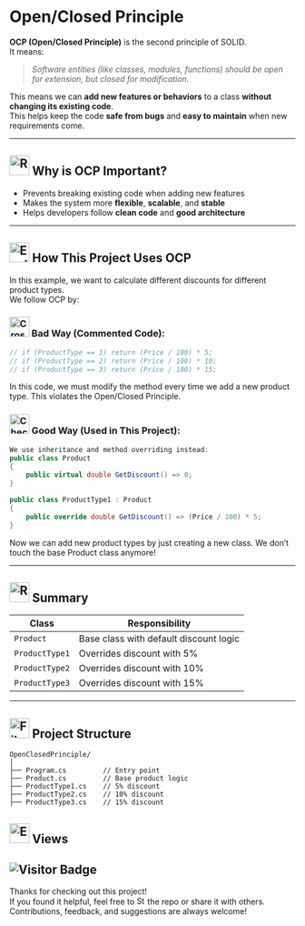 # Open/Closed Principle

<!--## 📘 What is OCP? -->

**OCP (Open/Closed Principle)** is the second principle of SOLID.  
It means:
> *Software entities (like classes, modules, functions) should be open for extension, but closed for modification.*

This means we can **add new features or behaviors** to a class **without changing its existing code**.  
This helps keep the code **safe from bugs** and **easy to maintain** when new requirements come.

---

## <a href="https://www.linkedin.com/in/soheilsadeghii/"><img src="https://raw.githubusercontent.com/Tarikul-Islam-Anik/Telegram-Animated-Emojis/main/Travel%20and%20Places/Rocket.webp" alt="Rocket" width="35" height="35" /></a> Why is OCP Important?

- Prevents breaking existing code when adding new features
- Makes the system more **flexible**, **scalable**, and **stable**
- Helps developers follow **clean code** and **good architecture**

---

## <a href="https://www.linkedin.com/in/soheilsadeghii/"><img src="https://raw.githubusercontent.com/Tarikul-Islam-Anik/Telegram-Animated-Emojis/main/Symbols/Exclamation%20Question%20Mark.webp" alt="Exclamation Question Mark" width="35" height="35" /></a> How This Project Uses OCP

In this example, we want to calculate different discounts for different product types.  
We follow OCP by:

### <a href="https://www.linkedin.com/in/soheilsadeghii/"><img src="https://raw.githubusercontent.com/Tarikul-Islam-Anik/Telegram-Animated-Emojis/main/Symbols/Cross%20Mark.webp" alt="Cross Mark" width="35" height="35" /></a> Bad Way (Commented Code):
```csharp
// if (ProductType == 1) return (Price / 100) * 5;
// if (ProductType == 2) return (Price / 100) * 10;
// if (ProductType == 3) return (Price / 100) * 15;
```
In this code, we must modify the method every time we add a new product type.
This violates the Open/Closed Principle.

### <a href="https://www.linkedin.com/in/soheilsadeghii/"><img src="https://raw.githubusercontent.com/Tarikul-Islam-Anik/Telegram-Animated-Emojis/main/Symbols/Check%20Box%20With%20Check.webp" alt="Check Box With Check" width="35" height="35" /></a> Good Way (Used in This Project):
```csharp
We use inheritance and method overriding instead:
public class Product
{
    public virtual double GetDiscount() => 0;
}

public class ProductType1 : Product
{
    public override double GetDiscount() => (Price / 100) * 5;
}
```
Now we can add new product types by just creating a new class.
We don’t touch the base Product class anymore!

---

## <a href="https://www.linkedin.com/in/soheilsadeghii/"><img src="https://raw.githubusercontent.com/Tarikul-Islam-Anik/Telegram-Animated-Emojis/main/Travel%20and%20Places/Rocket.webp" alt="Rocket" width="35" height="35" /></a> Summary

| Class          | Responsibility                         |
| -------------- | -------------------------------------- |
| `Product`      | Base class with default discount logic |
| `ProductType1` | Overrides discount with 5%             |
| `ProductType2` | Overrides discount with 10%            |
| `ProductType3` | Overrides discount with 15%            |

---

## <a href="https://www.linkedin.com/in/soheilsadeghii/"><img src="https://raw.githubusercontent.com/Tarikul-Islam-Anik/Telegram-Animated-Emojis/main/Objects/File%20Folder.webp" alt="File Folder" width="35" height="35" /></a> Project Structure

```text
OpenClosedPrinciple/
│
├── Program.cs         // Entry point
├── Product.cs         // Base product logic
├── ProductType1.cs    // 5% discount
├── ProductType2.cs    // 10% discount
├── ProductType3.cs    // 15% discount
```

## <a href="https://www.linkedin.com/in/soheilsadeghii/"><img src="https://raw.githubusercontent.com/Tarikul-Islam-Anik/Telegram-Animated-Emojis/main/People/Eyes.webp" alt="Eyes" width="35" height="35" /></a> Views
![Visitor Badge](https://visitor-badge.laobi.icu/badge?page_id=SoheilSadeghii.OpenClosedPrinciple)
---
Thanks for checking out this project!  
If you found it helpful, feel free to <a href="https://www.linkedin.com/in/soheilsadeghii/"><img src="https://raw.githubusercontent.com/Tarikul-Islam-Anik/Telegram-Animated-Emojis/main/Animals%20and%20Nature/Star.webp" alt="Star" width="15" height="15" /></a> the repo or share it with others.  
Contributions, feedback, and suggestions are always welcome!
